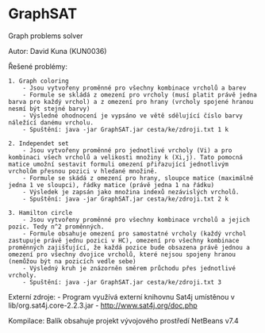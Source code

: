 GraphSAT
========

Graph problems solver

Autor: David Kuna (KUN0036)

Řešené problémy:

	1. Graph coloring
		- Jsou vytvořeny proměnné pro všechny kombinace vrcholů a barev
		- Formule se skládá z omezení pro vrcholy (musí platit právě jedna barva pro každý vrchol) a z omezení pro hrany (vrcholy spojené hranou nesmí být stejné barvy)
		- Výsledné ohodnocení je vypsáno ve větě sdělující číslo barvy náležící danému vrcholu.
		- Spuštění: java -jar GraphSAT.jar cesta/ke/zdroji.txt 1 k

	2. Independet set
		- Jsou vytvořeny proměnné pro jednotlivé vrcholy (Vi) a pro kombinaci všech vrcholů a velikosti množiny k (Xi,j). Tato pomocná matice umožní sestavit formuli omezení přiřazující jednotlivým vrcholům přesnou pozici v hledané množině.
		- Formule se skádá z omezení pro hrany, sloupce matice (maximálně jedna 1 ve sloupci), řádky matice (právě jedna 1 na řádku)
		- Výsledek je zapsán jako množina indexů nezávislých vrcholů.
		- Spuštění: java -jar GraphSAT.jar cesta/ke/zdroji.txt 2 k

	3. Hamilton circle
		- Jsou vytvořeny proměnné pro všechny kombinace vrcholů a jejich pozic. Tedy n^2 proměnných.
		- Formule obsahuje omezení pro samostatné vrcholy (každý vrchol zastupuje právě jednu pozici v HC), omezení pro všechny kombinace proměnných zajišťující, že každá pozice bude obsazena právě jednou a omezení pro všechny dvojice vrcholů, které nejsou spojeny hranou (nemůžou být na pozicích vedle sebe)
		- Výsledný kruh je znázorněn směrem průchodu přes jednotlivé vrcholy.
		- Spuštění: java -jar GraphSAT.jar cesta/ke/zdroji.txt 3

Externí zdroje:
	- Program využívá externí knihovnu Sat4j umístěnou v lib/org.sat4j.core-2.2.3.jar
	- http://www.sat4j.org/doc.php

Kompilace:
	Balík obsahuje projekt vývojového prostředí NetBeans v7.4

